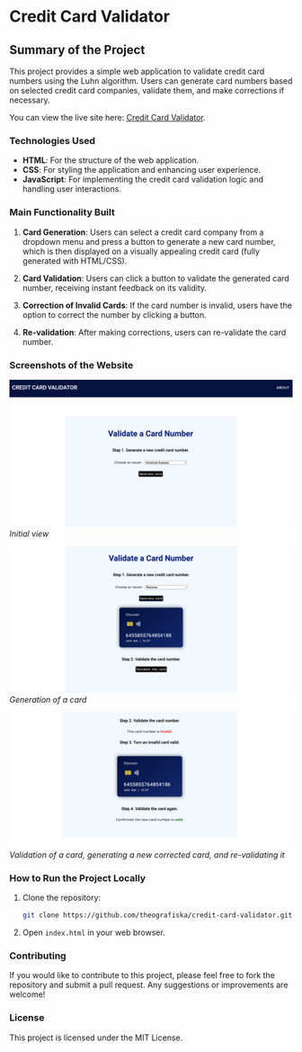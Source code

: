 # Credit Card Validator

## Summary of the Project

This project provides a simple web application to validate credit card numbers using the Luhn algorithm. Users can generate card numbers based on selected credit card companies, validate them, and make corrections if necessary.

You can view the live site here: [Credit Card Validator](https://theografiska.github.io/credit-card-validator/).

### Technologies Used

- **HTML**: For the structure of the web application.
- **CSS**: For styling the application and enhancing user experience.
- **JavaScript**: For implementing the credit card validation logic and handling user interactions.

### Main Functionality Built

1. **Card Generation**: Users can select a credit card company from a dropdown menu and press a button to generate a new card number, which is then displayed on a visually appealing credit card (fully generated with HTML/CSS).
  
2. **Card Validation**: Users can click a button to validate the generated card number, receiving instant feedback on its validity.

3. **Correction of Invalid Cards**: If the card number is invalid, users have the option to correct the number by clicking a button.

4. **Re-validation**: After making corrections, users can re-validate the card number.

### Screenshots of the Website

![Screenshot 1](resources/screenshot1.png)
*Initial view*

![Screenshot 2](resources/screenshot2.png)
*Generation of a card*

![Screenshot 3](resources/screenshot3.png)
*Validation of a card, generating a new corrected card, and re-validating it*

### How to Run the Project Locally

1. Clone the repository:
   ```bash
   git clone https://github.com/theografiska/credit-card-validator.git

2. Open `index.html` in your web browser.

### Contributing

If you would like to contribute to this project, please feel free to fork the repository and submit a pull request. Any suggestions or improvements are welcome!

### License

This project is licensed under the MIT License.